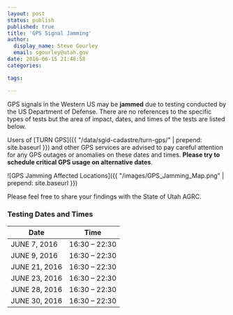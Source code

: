 ```yaml
---
layout: post
status: publish
published: true
title: 'GPS Signal Jamming'
author:
  display_name: Steve Gourley
  email: sgourley@utah.gov
date: 2016-06-15 21:48:58
categories:

tags:

---
```


GPS signals in the Western US may be **jammed** due to testing conducted by the US Department of Defense. There are no references to the specific types of tests but the area of impact, dates, and times of the tests are listed below.

Users of [TURN GPS]({{ "/data/sgid-cadastre/turn-gps/" | prepend: site.baseurl }}) and other GPS services are advised to pay careful attention for any GPS outages or anomalies on these dates and times. **Please try to schedule critical GPS usage on alternative dates**.

![GPS Jamming Affected Locations]({{ "/images/GPS_Jamming_Map.png" | prepend: site.baseurl }})

Please feel free to share your findings with the State of Utah AGRC.

### Testing Dates and Times

| Date        | Time           |
| ------------- |:-------------:|
| JUNE 7, 2016 | 16:30 – 22:30 |
| JUNE 9, 2016 |  16:30 – 22:30     |
| JUNE 21, 2016 | 16:30 – 22:30      |
| JUNE 23, 2016 | 16:30 – 22:30      |
| JUNE 28, 2016 | 16:30 – 22:30      |
| JUNE 30, 2016 | 16:30 – 22:30      |
